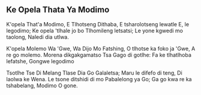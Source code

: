 ## Ke Opela Thata Ya Modimo

K'opela That'a Modimo, E Tlhotseng Dithaba,
E tsharolotseng lewatle E, le legodimo;
Ke opela 'tlhale jo bo Tlhomileng letsatsi;
Le yone kgwedi mo taolong, Naledi dia utlwa.

K'opela Molemo Wa 'Gwe, Wa Dijo Mo Fatshing,
O tlhotse ka foko ja 'Gwe, A re go molemo.
Morena dikgakgamatso Tsa Gago di gotlhe:
Fa ke tlhatlhoba lefatshe, Gongwe legodimo

Tsotlhe Tse Di Melang Tlase Dia Go Galaletsa;
Maru le difefo di teng, Di laolwa ke Wena.
Le tsone ditshidi di mo Pabalelong ya Go;
Ga go kwa re ka tshabelang, Modimo O gone.

